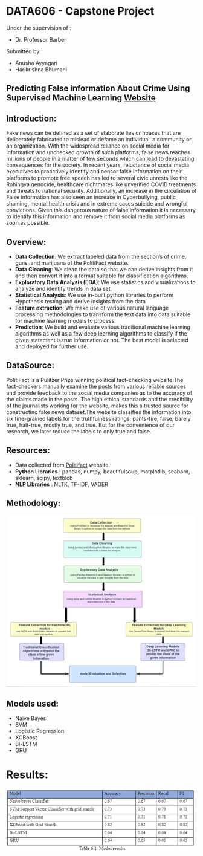 # DATA606 - Capstone Project

Under the supervision of :
- Dr. Professor Barber

Submitted by:
- Anusha Ayyagari
- Harikrishna Bhumani

## Predicting False information About Crime Using Supervised Machine Learning [Website](https://sites.google.com/umbc.edu/fake-news-detection/home)

## Introduction:

<p>Fake news can be defined as a set of elaborate lies or hoaxes that are deliberately fabricated to mislead or defame an individual, a community or an organization. With the widespread reliance on social media for information and unchecked growth of such platforms, false news reaches millions of people in a matter of few seconds which can lead to devastating consequences for the society. In recent years, reluctance of social media executives to proactively identify and censor false information on their platforms to promote free speech has led to several civic unrests like the Rohingya genocide, healthcare nightmares like unverified COVID treatments and threats to national security. Additionally, an increase in the circulation of False information has also seen an increase in Cyberbullying, public shaming, mental health crisis and in extreme cases suicide and wrongful convictions. Given this dangerous nature of false information it is necessary to identify this information and remove it from social media platforms as soon as possible.</p>


## Overview:

- **Data Collection**: We extract labeled data from the section’s of crime, guns, and marijuana of the PolitiFact website. 
- **Data Cleaning**: We clean the data so that we can derive insights from it and then convert it into a format suitable for classification algorithms.
- **Exploratory Data Analysis (EDA)**: We use statistics and visualizations to analyze and identify trends in data set.
- **Statistical Analysis**: We use in-built python libraries to perform Hypothesis testing and derive insights from the data
- **Feature extraction**: We make use of various natural language processing methodologies to transform the text data into data suitable for machine learning models to process.
- **Prediction**: We build and evaluate various traditional machine learning algorithms as well as a few deep learning algorithms to classify if the given statement is true information or not. The best model is selected and deployed for further use.


## DataSource:

<p>PolitiFact is a Pulitzer Prize winning political fact-checking website.The fact-checkers manually examine the posts from various reliable sources and provide feedback to the social media companies as to the accuracy of the claims made in the posts. The high ethical standards and the credibility of the journalists working for the website, makes this a trusted source for constructing fake news dataset.The website classifies the information into six fine-grained labels for the truthfulness ratings: pants-fire, false, barely true, half-true, mostly true, and true. But for the convenience of our research, we later reduce the labels to only true and false.</p>


## Resources:

- Data collected from [Politifact](https://www.politifact.com/factchecks/list/) website.
- **Python Libraries** : pandas, numpy, beautifulsoup, matplotlib, seaborn, sklearn, scipy, textblob
- **NLP Libraries** : NLTK, TF-IDF, VADER


## Methodology:
![unable to render methodology image](overview.png?raw=true)


## Models used:

- Naive Bayes
- SVM
- Logistic Regression
- XGBoost
- Bi-LSTM
- GRU

# Results:
![unable to render results image](result.png?raw=true)